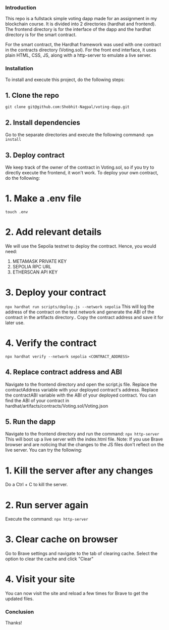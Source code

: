 ### Introduction
This repo is a fullstack simple voting dapp made for an assignment in my blockchain course. It is divided into 2 directories (hardhat and frontend).
The frontend directory is for the interface of the dapp and the hardhat directory is for the smart contract.

For the smart contract, the Hardhat framework was used with one contract in the contracts directory (Voting.sol).
For the front end interface, it uses plain HTML, CSS, JS, along with a http-server to emulate a live server.

### Installation
To install and execute this project, do the following steps: 
## 1. Clone the repo
```git clone git@github.com:Shobhit-Nagpal/voting-dapp.git```
## 2. Install dependencies
Go to the separate directories and execute the following command:
```npm install```
## 3. Deploy contract
We keep track of the owner of the contract in Voting.sol, so if you try to directly execute the frontend, it won't work.
To deploy your own contract, do the following:
# 1. Make a .env file
```touch .env```
# 2. Add relevant details
We will use the Sepolia testnet to deploy the contract. Hence, you would need:
1. METAMASK PRIVATE KEY
2. SEPOLIA RPC URL
3. ETHERSCAN API KEY
# 3. Deploy your contract
```npx hardhat run scripts/deploy.js --network sepolia```
This will log the address of the contract on the test network and generate the ABI of the contract in the artifacts directory.. Copy the contract address and save it for later use.
# 4. Verify the contract
```npx hardhat verify --network sepolia <CONTRACT_ADDRESS>```
## 4. Replace contract address and ABI
Navigate to the frontend directory and open the script.js file. Replace the contractAddress variable with your deployed contract's address.
Replace the contractABI variable with the ABI of your deployed contract. You can find the ABI of your contract in hardhat/artifacts/contracts/Voting.sol/Voting.json
## 5. Run the dapp
Navigate to the frontend directory and run the command:
```npx http-server```
This will boot up a live server with the index.html file.
Note: If you use Brave browser and are noticing that the changes to the JS files don't reflect on the live server. You can try the following:
# 1. Kill the server after any changes
Do a Ctrl + C to kill the server.
# 2. Run server again
Execute the command:
```npx http-server```
# 3. Clear cache on browser
Go to Brave settings and navigate to the tab of clearing cache. Select the option to clear the cache and click "Clear"
# 4. Visit your site
You can now visit the site and reload a few times for Brave to get the updated files.


### Conclusion
Thanks!
